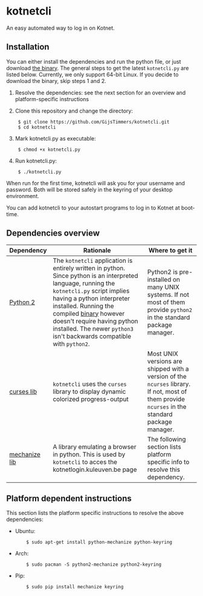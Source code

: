 # kotnetcli

An easy automated way to log in on Kotnet.

## Installation

You can either install the dependencies and run the python file, or just download [the binary](https://github.com/GijsTimmers/kotnetcli/releases/latest). The general steps to get the latest `kotnetcli.py` are listed below. Currently, we only support 64-bit Linux. If you decide to download the
binary, skip steps 1 and 2.

1. Resolve the dependencies: see the next section for an overview and platform-specific instructions
        
2. Clone this repository and change the directory:

        $ git clone https://github.com/GijsTimmers/kotnetcli.git
        $ cd kotnetcli
        
3. Mark kotnetcli.py as executable:

        $ chmod +x kotnetcli.py
        
4. Run kotnetcli.py:

        $ ./kotnetcli.py

When run for the first time, kotnetcli will ask you for your username
and password. Both will be stored safely in the keyring of your desktop
environment.

You can add kotnetcli to your autostart programs to log in to Kotnet
at boot-time.

## Dependencies overview

| Dependency | Rationale | Where to get it|
|------------|-----------|--------------|
| [Python 2](https://www.python.org) | The `kotnetcli` application is entirely written in python.  Since python is an interpreted language, running the `kotnetcli.py` script implies having a python interpreter installed. Running the compiled [binary](https://github.com/GijsTimmers/kotnetcli/releases/latest) however doesn't require having python installed. The newer `python3` isn't backwards compatible with `python2`. | Python2 is pre-installed on many UNIX systems. If not most of them provide `python2` in the standard package manager.|
| [curses lib](https://docs.python.org/2/library/curses.html) | `kotnetcli` uses the `curses` library to display dynamic colorized progress-output  | Most UNIX versions are shipped with a version of the `ncurses` library. If not, most of them provide `ncurses` in the standard package manager. |
| [mechanize lib](https://pypi.python.org/pypi/mechanize/) | A library emulating a browser in python. This is used by `kotnetcli` to acces the kotnetlogin.kuleuven.be page | The following section lists platform specific info to resolve this dependency.|

## Platform dependent instructions
This section lists the platform specific instructions to resolve the above dependencies:

  - Ubuntu:
  
            $ sudo apt-get install python-mechanize python-keyring
        
  - Arch:
  
            $ sudo pacman -S python2-mechanize python2-keyring
        
  - Pip:
  
            $ sudo pip install mechanize keyring
